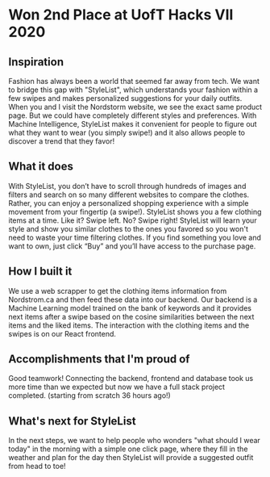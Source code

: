 # Won 2nd Place at UofT Hacks VII 2020

## Inspiration
Fashion has always been a world that seemed far away from tech. We want to bridge this gap with "StyleList", which understands your fashion within a few swipes and makes personalized suggestions for your daily outfits. When you and I visit the Nordstorm website, we see the exact same product page. But we could have completely different styles and preferences. With Machine Intelligence, StyleList makes it convenient for people to figure out what they want to wear (you simply swipe!) and it also allows people to discover a trend that they favor! 

## What it does

With StyleList, you don’t have to scroll through hundreds of images and filters and search on so many different websites to compare the clothes. Rather, you can enjoy a personalized shopping experience with a simple movement from your fingertip (a swipe!). StyleList shows you a few clothing items at a time. Like it? Swipe left. No? Swipe right! StyleList will learn your style and show you similar clothes to the ones you favored so you won't need to waste your time filtering clothes. If you find something you love and want to own, just click “Buy” and you’ll have access to the purchase page. 

## How I built it

We use a web scrapper to get the clothing items information from Nordstrom.ca and then feed these data into our backend. Our backend is a Machine Learning model trained on the bank of keywords and it provides next items after a swipe based on the cosine similarities between the next items and the liked items. The interaction with the clothing items and the swipes is on our React frontend. 

## Accomplishments that I'm proud of

Good teamwork! Connecting the backend, frontend and database took us more time than we expected but now we have a full stack project completed. (starting from scratch 36 hours ago!)

## What's next for StyleList

In the next steps, we want to help people who wonders "what should I wear today" in the morning with a simple one click page, where they fill in the weather and plan for the day then StyleList will provide a suggested outfit from head to toe!
